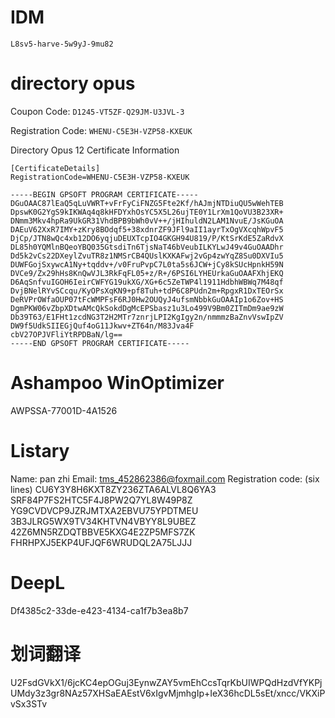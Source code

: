 # IDM

`L8sv5-harve-5w9yJ-9mu82`

# directory opus

Coupon Code: `D1245-VT5ZF-Q29JM-U3JVL-3`

Registration Code: `WHENU-C5E3H-VZP58-KXEUK`

Directory Opus 12 Certificate Information

```
[CertificateDetails]
RegistrationCode=WHENU-C5E3H-VZP58-KXEUK

-----BEGIN GPSOFT PROGRAM CERTIFICATE-----
DGuOAAC87lEaQ5qLuVWRT+vFrFyCiFNZG5Fte2Kf/hAJmjNTDiuQU5wWehTEB
DpswK0G2YgS9kIKWAq4q8kHFDYxhOsYC5X5L26ujTE0Y1LrXm1QoVU3B23XR+
DNmm3Mkv4hpRa9UkGR31VhdBPB9bWh0vV++/jHIhuldN2LAM1NvuE/JsKGuOA
DAEuV62XxR7IMY+zKry8BOdqf5+38xdnrZF9JFl9aII1ayrTxOgVXcqhWpvF5
DjCp/JTN8wQc4xb12DO6yqjuDEUXTcpIO4GKGH94U819/P/KtSrKdE5ZaRdvX
DL85h0YQMlnBQeoYBQ035GtsdiTn6TjsNaT46bVeubILKYLwJ49v4GuOAADhr
Dd5k2vCs22DXeylZvuTR8z1NMSrCB4QUslKXKAFwj2vGp4zwYqZ8Su0DXVIu5
DUWFGojSxywcA1Ny+tqddv+/v0FruPvpC7L0ta5s6JCW+jCy8kSUcHpnkH59N
DVCe9/Zx29hHs8KnQwVJL3RkFqFL05+z/R+/6PSI6LYHEUrkaGuOAAFXhjEKQ
D6AqSnfvuIGOH6IeirCWFYG19ukXG/XG+6c5ZeTWP4l1911HdbhWBWq7M48qf
DvjBNelRYvSCcqu/KyOPsXqKN9+pf8Tuh+tdP6C8PUdn2m+RpgxR1DxTEOrSx
DeRVPrOWfaOUP07tFcWMPFsF6RJ0Hw2OUQyJ4ufsmNbbkGuOAAIp1o6Zov+HS
DgmPKW06vZbpXDtwAMcQkSokdDgMcEPSbasz1u3Lo499V9Bm0ZITmDm9ae9zW
Db39T63/E1FHt1zcdNG3T2H2MTr7znrjLPI2KgIgy2n/nmmmzBaZnvVswIpZV
DW9f5UdkSIIEGjQuf4oG11Jkwv+ZT64n/M83Jva4F
cbV27OPJVFliYtRPDBaN/lg==
-----END GPSOFT PROGRAM CERTIFICATE-----
```

# Ashampoo WinOptimizer
AWPSSA-77001D-4A1526

# Listary
Name: pan zhi Email: tms_452862386@foxmail.com Registration code: (six lines) CU6Y3Y8H6KXT8ZY236ZTA6ALVL8Q6YA3 SRF84P7FS2HTC5F4J8PW2Q7YL8W49P8Z YG9CVDVCP9JZRJMTXA2EBVU75YPDTMEU 3B3JLRG5WX9TV34KHTVN4VBYY8L9UBEZ 42Z6MN5RZDQTBBVE5KXG4E2ZP5MFS7ZK FHRHPXJ5EKP4UFJQF6WRUDQL2A75LJJJ

# DeepL
Df4385c2-33de-e423-4134-ca1f7b3ea8b7

# 划词翻译
U2FsdGVkX1/6jcKC4epOGuj3EynwZAY5vmEhCcsTqrKbUIWPQdHzdVfYKPjUMdy3z3gr8NAz57XHSaEAEstV6xIgvMjmhgIp+IeX36hcDL5sEt/xncc/VKXiPvSx3STv